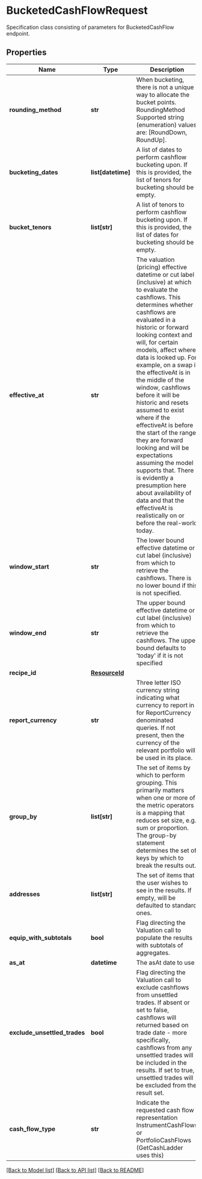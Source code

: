 # BucketedCashFlowRequest

Specification class consisting of parameters for BucketedCashFlow endpoint.

## Properties
Name | Type | Description | Notes
------------ | ------------- | ------------- | -------------
**rounding_method** | **str** | When bucketing, there is not a unique way to allocate the bucket points.  RoundingMethod    Supported string (enumeration) values are: [RoundDown, RoundUp]. | 
**bucketing_dates** | **list[datetime]** | A list of dates to perform cashflow bucketing upon.  If this is provided, the list of tenors for bucketing should be empty. | [optional] 
**bucket_tenors** | **list[str]** | A list of tenors to perform cashflow bucketing upon.  If this is provided, the list of dates for bucketing should be empty. | [optional] 
**effective_at** | **str** | The valuation (pricing) effective datetime or cut label (inclusive) at which to evaluate the cashflows.  This determines whether cashflows are evaluated in a historic or forward looking context and will, for certain models, affect where data is looked up.  For example, on a swap if the effectiveAt is in the middle of the window, cashflows before it will be historic and resets assumed to exist where if the effectiveAt  is before the start of the range they are forward looking and will be expectations assuming the model supports that.  There is evidently a presumption here about availability of data and that the effectiveAt is realistically on or before the real-world today. | [optional] 
**window_start** | **str** | The lower bound effective datetime or cut label (inclusive) from which to retrieve the cashflows.  There is no lower bound if this is not specified. | [optional] 
**window_end** | **str** | The upper bound effective datetime or cut label (inclusive) from which to retrieve the cashflows.  The upper bound defaults to &#39;today&#39; if it is not specified | [optional] 
**recipe_id** | [**ResourceId**](ResourceId.md) |  | [optional] 
**report_currency** | **str** | Three letter ISO currency string indicating what currency to report in for ReportCurrency denominated queries.  If not present, then the currency of the relevant portfolio will be used in its place. | [optional] 
**group_by** | **list[str]** | The set of items by which to perform grouping. This primarily matters when one or more of the metric operators is a mapping  that reduces set size, e.g. sum or proportion. The group-by statement determines the set of keys by which to break the results out. | [optional] 
**addresses** | **list[str]** | The set of items that the user wishes to see in the results. If empty, will be defaulted to standard ones. | [optional] 
**equip_with_subtotals** | **bool** | Flag directing the Valuation call to populate the results with subtotals of aggregates. | [optional] 
**as_at** | **datetime** | The asAt date to use | [optional] 
**exclude_unsettled_trades** | **bool** | Flag directing the Valuation call to exclude cashflows from unsettled trades.  If absent or set to false, cashflows will returned based on trade date - more specifically, cashflows from any unsettled trades will be included in the results. If set to true, unsettled trades will be excluded from the result set. | [optional] 
**cash_flow_type** | **str** | Indicate the requested cash flow representation InstrumentCashFlows or PortfolioCashFlows (GetCashLadder uses this) | [optional] 

[[Back to Model list]](../README.md#documentation-for-models) [[Back to API list]](../README.md#documentation-for-api-endpoints) [[Back to README]](../README.md)


